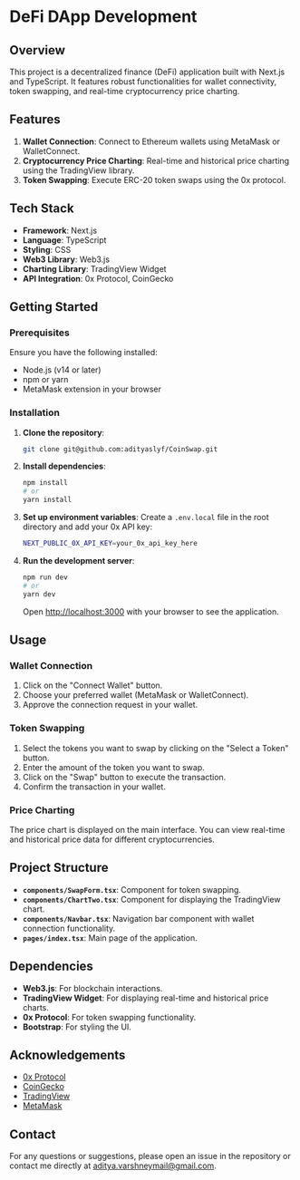 # DeFi DApp Development

## Overview

This project is a decentralized finance (DeFi) application built with Next.js and TypeScript. It features robust functionalities for wallet connectivity, token swapping, and real-time cryptocurrency price charting.

## Features

1. **Wallet Connection**: Connect to Ethereum wallets using MetaMask or WalletConnect.
2. **Cryptocurrency Price Charting**: Real-time and historical price charting using the TradingView library.
3. **Token Swapping**: Execute ERC-20 token swaps using the 0x protocol.

## Tech Stack

- **Framework**: Next.js
- **Language**: TypeScript
- **Styling**: CSS
- **Web3 Library**: Web3.js
- **Charting Library**: TradingView Widget
- **API Integration**: 0x Protocol, CoinGecko

## Getting Started

### Prerequisites

Ensure you have the following installed:

- Node.js (v14 or later)
- npm or yarn
- MetaMask extension in your browser

### Installation

1. **Clone the repository**:
    ```bash
    git clone git@github.com:adityaslyf/CoinSwap.git
    ```

2. **Install dependencies**:
    ```bash
    npm install
    # or
    yarn install
    ```

3. **Set up environment variables**:
   Create a `.env.local` file in the root directory and add your 0x API key:
    ```bash
    NEXT_PUBLIC_0X_API_KEY=your_0x_api_key_here
    ```

4. **Run the development server**:
    ```bash
    npm run dev
    # or
    yarn dev
    ```

    Open [http://localhost:3000](http://localhost:3000) with your browser to see the application.

## Usage

### Wallet Connection

1. Click on the "Connect Wallet" button.
2. Choose your preferred wallet (MetaMask or WalletConnect).
3. Approve the connection request in your wallet.

### Token Swapping

1. Select the tokens you want to swap by clicking on the "Select a Token" button.
2. Enter the amount of the token you want to swap.
3. Click on the "Swap" button to execute the transaction.
4. Confirm the transaction in your wallet.

### Price Charting

The price chart is displayed on the main interface. You can view real-time and historical price data for different cryptocurrencies.

## Project Structure

- **`components/SwapForm.tsx`**: Component for token swapping.
- **`components/ChartTwo.tsx`**: Component for displaying the TradingView chart.
- **`components/Navbar.tsx`**: Navigation bar component with wallet connection functionality.
- **`pages/index.tsx`**: Main page of the application.

## Dependencies

- **Web3.js**: For blockchain interactions.
- **TradingView Widget**: For displaying real-time and historical price charts.
- **0x Protocol**: For token swapping functionality.
- **Bootstrap**: For styling the UI.


## Acknowledgements

- [0x Protocol](https://0x.org/)
- [CoinGecko](https://www.coingecko.com/)
- [TradingView](https://www.tradingview.com/)
- [MetaMask](https://metamask.io/)

## Contact

For any questions or suggestions, please open an issue in the repository or contact me directly at [aditya.varshneymail@gmail.com](mailto:aditya.varshneymail@gmail.com).
